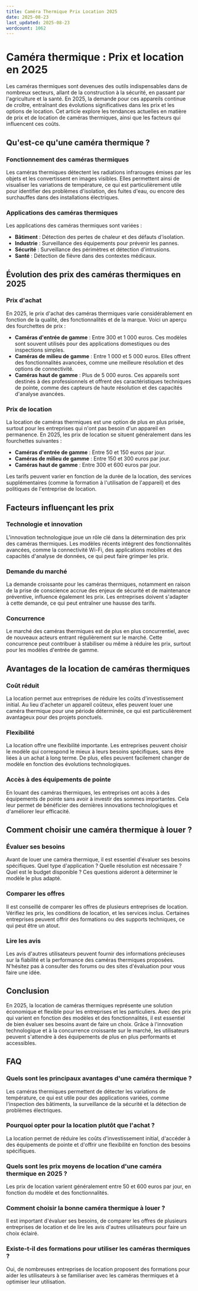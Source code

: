 ```yaml
---
title: Caméra Thermique Prix Location 2025
date: 2025-08-23
last_updated: 2025-08-23
wordcount: 1062
---
```


# Caméra thermique : Prix et location en 2025

Les caméras thermiques sont devenues des outils indispensables dans de nombreux secteurs, allant de la construction à la sécurité, en passant par l'agriculture et la santé. En 2025, la demande pour ces appareils continue de croître, entraînant des évolutions significatives dans les prix et les options de location. Cet article explore les tendances actuelles en matière de prix et de location de caméras thermiques, ainsi que les facteurs qui influencent ces coûts.

## Qu'est-ce qu'une caméra thermique ?

### Fonctionnement des caméras thermiques

Les caméras thermiques détectent les radiations infrarouges émises par les objets et les convertissent en images visibles. Elles permettent ainsi de visualiser les variations de température, ce qui est particulièrement utile pour identifier des problèmes d'isolation, des fuites d'eau, ou encore des surchauffes dans des installations électriques.

### Applications des caméras thermiques

Les applications des caméras thermiques sont variées :
- **Bâtiment** : Détection des pertes de chaleur et des défauts d'isolation.
- **Industrie** : Surveillance des équipements pour prévenir les pannes.
- **Sécurité** : Surveillance des périmètres et détection d'intrusions.
- **Santé** : Détection de fièvre dans des contextes médicaux.

## Évolution des prix des caméras thermiques en 2025

### Prix d'achat

En 2025, le prix d'achat des caméras thermiques varie considérablement en fonction de la qualité, des fonctionnalités et de la marque. Voici un aperçu des fourchettes de prix :

- **Caméras d'entrée de gamme** : Entre 300 et 1 000 euros. Ces modèles sont souvent utilisés pour des applications domestiques ou des inspections simples.
- **Caméras de milieu de gamme** : Entre 1 000 et 5 000 euros. Elles offrent des fonctionnalités avancées, comme une meilleure résolution et des options de connectivité.
- **Caméras haut de gamme** : Plus de 5 000 euros. Ces appareils sont destinés à des professionnels et offrent des caractéristiques techniques de pointe, comme des capteurs de haute résolution et des capacités d'analyse avancées.

### Prix de location

La location de caméras thermiques est une option de plus en plus prisée, surtout pour les entreprises qui n'ont pas besoin d'un appareil en permanence. En 2025, les prix de location se situent généralement dans les fourchettes suivantes :

- **Caméras d'entrée de gamme** : Entre 50 et 150 euros par jour.
- **Caméras de milieu de gamme** : Entre 150 et 300 euros par jour.
- **Caméras haut de gamme** : Entre 300 et 600 euros par jour.

Les tarifs peuvent varier en fonction de la durée de la location, des services supplémentaires (comme la formation à l'utilisation de l'appareil) et des politiques de l'entreprise de location.

## Facteurs influençant les prix

### Technologie et innovation

L'innovation technologique joue un rôle clé dans la détermination des prix des caméras thermiques. Les modèles récents intègrent des fonctionnalités avancées, comme la connectivité Wi-Fi, des applications mobiles et des capacités d'analyse de données, ce qui peut faire grimper les prix.

### Demande du marché

La demande croissante pour les caméras thermiques, notamment en raison de la prise de conscience accrue des enjeux de sécurité et de maintenance préventive, influence également les prix. Les entreprises doivent s'adapter à cette demande, ce qui peut entraîner une hausse des tarifs.

### Concurrence

Le marché des caméras thermiques est de plus en plus concurrentiel, avec de nouveaux acteurs entrant régulièrement sur le marché. Cette concurrence peut contribuer à stabiliser ou même à réduire les prix, surtout pour les modèles d'entrée de gamme.

## Avantages de la location de caméras thermiques

### Coût réduit

La location permet aux entreprises de réduire les coûts d'investissement initial. Au lieu d'acheter un appareil coûteux, elles peuvent louer une caméra thermique pour une période déterminée, ce qui est particulièrement avantageux pour des projets ponctuels.

### Flexibilité

La location offre une flexibilité importante. Les entreprises peuvent choisir le modèle qui correspond le mieux à leurs besoins spécifiques, sans être liées à un achat à long terme. De plus, elles peuvent facilement changer de modèle en fonction des évolutions technologiques.

### Accès à des équipements de pointe

En louant des caméras thermiques, les entreprises ont accès à des équipements de pointe sans avoir à investir des sommes importantes. Cela leur permet de bénéficier des dernières innovations technologiques et d'améliorer leur efficacité.

## Comment choisir une caméra thermique à louer ?

### Évaluer ses besoins

Avant de louer une caméra thermique, il est essentiel d'évaluer ses besoins spécifiques. Quel type d'application ? Quelle résolution est nécessaire ? Quel est le budget disponible ? Ces questions aideront à déterminer le modèle le plus adapté.

### Comparer les offres

Il est conseillé de comparer les offres de plusieurs entreprises de location. Vérifiez les prix, les conditions de location, et les services inclus. Certaines entreprises peuvent offrir des formations ou des supports techniques, ce qui peut être un atout.

### Lire les avis

Les avis d'autres utilisateurs peuvent fournir des informations précieuses sur la fiabilité et la performance des caméras thermiques proposées. N'hésitez pas à consulter des forums ou des sites d'évaluation pour vous faire une idée.

## Conclusion

En 2025, la location de caméras thermiques représente une solution économique et flexible pour les entreprises et les particuliers. Avec des prix qui varient en fonction des modèles et des fonctionnalités, il est essentiel de bien évaluer ses besoins avant de faire un choix. Grâce à l'innovation technologique et à la concurrence croissante sur le marché, les utilisateurs peuvent s'attendre à des équipements de plus en plus performants et accessibles.

## FAQ

### Quels sont les principaux avantages d'une caméra thermique ?

Les caméras thermiques permettent de détecter les variations de température, ce qui est utile pour des applications variées, comme l'inspection des bâtiments, la surveillance de la sécurité et la détection de problèmes électriques.

### Pourquoi opter pour la location plutôt que l'achat ?

La location permet de réduire les coûts d'investissement initial, d'accéder à des équipements de pointe et d'offrir une flexibilité en fonction des besoins spécifiques.

### Quels sont les prix moyens de location d'une caméra thermique en 2025 ?

Les prix de location varient généralement entre 50 et 600 euros par jour, en fonction du modèle et des fonctionnalités.

### Comment choisir la bonne caméra thermique à louer ?

Il est important d'évaluer ses besoins, de comparer les offres de plusieurs entreprises de location et de lire les avis d'autres utilisateurs pour faire un choix éclairé.

### Existe-t-il des formations pour utiliser les caméras thermiques ?

Oui, de nombreuses entreprises de location proposent des formations pour aider les utilisateurs à se familiariser avec les caméras thermiques et à optimiser leur utilisation.